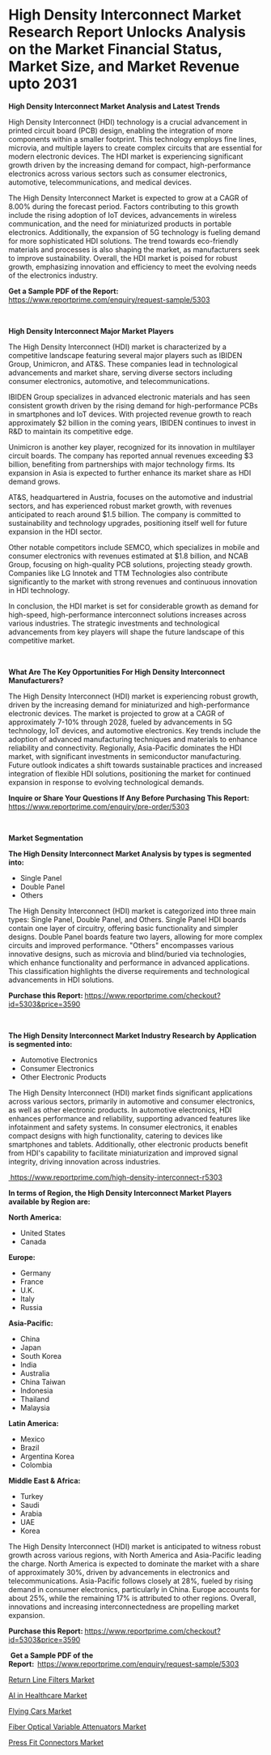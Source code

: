 <p><h1>High Density Interconnect Market Research Report Unlocks Analysis on the Market Financial Status, Market Size, and Market Revenue upto 2031</h1></p><p><strong>High Density Interconnect Market Analysis and Latest Trends</strong></p>
<p><p>High Density Interconnect (HDI) technology is a crucial advancement in printed circuit board (PCB) design, enabling the integration of more components within a smaller footprint. This technology employs fine lines, microvia, and multiple layers to create complex circuits that are essential for modern electronic devices. The HDI market is experiencing significant growth driven by the increasing demand for compact, high-performance electronics across various sectors such as consumer electronics, automotive, telecommunications, and medical devices.</p><p>The High Density Interconnect Market is expected to grow at a CAGR of 8.00% during the forecast period. Factors contributing to this growth include the rising adoption of IoT devices, advancements in wireless communication, and the need for miniaturized products in portable electronics. Additionally, the expansion of 5G technology is fueling demand for more sophisticated HDI solutions. The trend towards eco-friendly materials and processes is also shaping the market, as manufacturers seek to improve sustainability. Overall, the HDI market is poised for robust growth, emphasizing innovation and efficiency to meet the evolving needs of the electronics industry.</p></p>
<p><strong>Get a Sample PDF of the Report:&nbsp;</strong> <a href="https://www.reportprime.com/enquiry/request-sample/5303">https://www.reportprime.com/enquiry/request-sample/5303</a></p>
<p>&nbsp;</p>
<p><strong>High Density Interconnect Major Market Players</strong></p>
<p><p>The High Density Interconnect (HDI) market is characterized by a competitive landscape featuring several major players such as IBIDEN Group, Unimicron, and AT&S. These companies lead in technological advancements and market share, serving diverse sectors including consumer electronics, automotive, and telecommunications.</p><p>IBIDEN Group specializes in advanced electronic materials and has seen consistent growth driven by the rising demand for high-performance PCBs in smartphones and IoT devices. With projected revenue growth to reach approximately $2 billion in the coming years, IBIDEN continues to invest in R&D to maintain its competitive edge.</p><p>Unimicron is another key player, recognized for its innovation in multilayer circuit boards. The company has reported annual revenues exceeding $3 billion, benefiting from partnerships with major technology firms. Its expansion in Asia is expected to further enhance its market share as HDI demand grows.</p><p>AT&S, headquartered in Austria, focuses on the automotive and industrial sectors, and has experienced robust market growth, with revenues anticipated to reach around $1.5 billion. The company is committed to sustainability and technology upgrades, positioning itself well for future expansion in the HDI sector.</p><p>Other notable competitors include SEMCO, which specializes in mobile and consumer electronics with revenues estimated at $1.8 billion, and NCAB Group, focusing on high-quality PCB solutions, projecting steady growth. Companies like LG Innotek and TTM Technologies also contribute significantly to the market with strong revenues and continuous innovation in HDI technology.</p><p>In conclusion, the HDI market is set for considerable growth as demand for high-speed, high-performance interconnect solutions increases across various industries. The strategic investments and technological advancements from key players will shape the future landscape of this competitive market.</p></p>
<p>&nbsp;</p>
<p><strong>What Are The Key Opportunities For High Density Interconnect Manufacturers?</strong></p>
<p><p>The High Density Interconnect (HDI) market is experiencing robust growth, driven by the increasing demand for miniaturized and high-performance electronic devices. The market is projected to grow at a CAGR of approximately 7-10% through 2028, fueled by advancements in 5G technology, IoT devices, and automotive electronics. Key trends include the adoption of advanced manufacturing techniques and materials to enhance reliability and connectivity. Regionally, Asia-Pacific dominates the HDI market, with significant investments in semiconductor manufacturing. Future outlook indicates a shift towards sustainable practices and increased integration of flexible HDI solutions, positioning the market for continued expansion in response to evolving technological demands.</p></p>
<p><strong>Inquire or Share Your Questions If Any Before Purchasing This Report:</strong> <a href="https://www.reportprime.com/enquiry/pre-order/5303">https://www.reportprime.com/enquiry/pre-order/5303</a></p>
<p>&nbsp;</p>
<p><strong>Market Segmentation</strong></p>
<p><strong>The High Density Interconnect Market Analysis by types is segmented into:</strong></p>
<p><ul><li>Single Panel</li><li>Double Panel</li><li>Others</li></ul></p>
<p><p>The High Density Interconnect (HDI) market is categorized into three main types: Single Panel, Double Panel, and Others. Single Panel HDI boards contain one layer of circuitry, offering basic functionality and simpler designs. Double Panel boards feature two layers, allowing for more complex circuits and improved performance. "Others" encompasses various innovative designs, such as microvia and blind/buried via technologies, which enhance functionality and performance in advanced applications. This classification highlights the diverse requirements and technological advancements in HDI solutions.</p></p>
<p><strong>Purchase this Report:&nbsp;</strong><a href="https://www.reportprime.com/checkout?id=5303&price=3590">https://www.reportprime.com/checkout?id=5303&price=3590</a></p>
<p>&nbsp;</p>
<p><strong>The High Density Interconnect Market Industry Research by Application is segmented into:</strong></p>
<p><ul><li>Automotive Electronics</li><li>Consumer Electronics</li><li>Other Electronic Products</li></ul></p>
<p><p>The High Density Interconnect (HDI) market finds significant applications across various sectors, primarily in automotive and consumer electronics, as well as other electronic products. In automotive electronics, HDI enhances performance and reliability, supporting advanced features like infotainment and safety systems. In consumer electronics, it enables compact designs with high functionality, catering to devices like smartphones and tablets. Additionally, other electronic products benefit from HDI's capability to facilitate miniaturization and improved signal integrity, driving innovation across industries.</p></p>
<p><a href="https://www.reportprime.com/high-density-interconnect-r5303">&nbsp;https://www.reportprime.com/high-density-interconnect-r5303</a></p>
<p><strong>In terms of Region, the High Density Interconnect Market Players available by Region are:</strong></p>
<p>
    <p> <strong> North America: </strong>
        <ul>
            <li>United States</li>
            <li>Canada</li>
        </ul>
        </p> 
    <p> <strong> Europe: </strong>
        <ul>
            <li>Germany</li>
            <li>France</li>
            <li>U.K.</li>
            <li>Italy</li>
            <li>Russia</li>
        </ul>
        </p> 
    <p> <strong> Asia-Pacific: </strong>
        <ul>
            <li>China</li>
            <li>Japan</li>
            <li>South Korea</li>
            <li>India</li>
            <li>Australia</li>
            <li>China Taiwan</li>
            <li>Indonesia</li>
            <li>Thailand</li>
            <li>Malaysia</li>
        </ul>
        </p> 
    <p> <strong> Latin America: </strong>
        <ul>
            <li>Mexico</li>
            <li>Brazil</li>
            <li>Argentina Korea</li>
            <li>Colombia</li>
        </ul>
        </p> 
    <p> <strong> Middle East & Africa: </strong>
        <ul>
            <li>Turkey</li>
            <li>Saudi</li>
            <li>Arabia</li>
            <li>UAE</li>
            <li>Korea</li>
        </ul>
    </p>
    </p>
<p><p>The High Density Interconnect (HDI) market is anticipated to witness robust growth across various regions, with North America and Asia-Pacific leading the charge. North America is expected to dominate the market with a share of approximately 30%, driven by advancements in electronics and telecommunications. Asia-Pacific follows closely at 28%, fueled by rising demand in consumer electronics, particularly in China. Europe accounts for about 25%, while the remaining 17% is attributed to other regions. Overall, innovations and increasing interconnectedness are propelling market expansion.</p></p>
<p><strong>Purchase this Report: </strong><a href="https://www.reportprime.com/checkout?id=5303&price=3590">https://www.reportprime.com/checkout?id=5303&price=3590</a></p>
<p>&nbsp;<strong>Get a Sample PDF of the Report:&nbsp;&nbsp;</strong><a href="https://www.reportprime.com/enquiry/request-sample/5303">https://www.reportprime.com/enquiry/request-sample/5303</a></p>
<p><strong></strong></p>
<p><p><a href="https://issuu.com/reportprime-2/docs/return-line-filters-market-size-203_aea3fd7addf8c2">Return Line Filters Market</a></p><p><a href="https://www.linkedin.com/pulse/emerging-trends-ai-healthcare-market-global-outlook-future-0lndf?trackingId=n2HkkKmjR3SYDvUJz8KJvg%3D%3D">AI in Healthcare Market</a></p><p><a href="https://www.linkedin.com/pulse/flying-cars-market-insights-product-type-application-trends-j84vf?trackingId=isn1tZ3ZQJ6Ja0z2eoqLXw%3D%3D">Flying Cars Market</a></p><p><a href="https://issuu.com/reportprime-2/docs/fiber-optical-variable-attenuators-_57649881d61b49">Fiber Optical Variable Attenuators Market</a></p><p><a href="https://github.com/SanjidaMahmud54/Market-Research-Report-List-1/blob/main/press-fit-connectors-market.md">Press Fit Connectors Market</a></p></p>